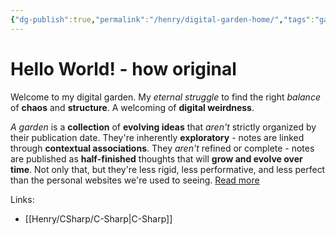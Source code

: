 ```yaml
---
{"dg-publish":true,"permalink":"/henry/digital-garden-home/","tags":"gardenEntry"}
---
```


# Hello World! - how original
Welcome to my digital garden. My *eternal struggle* to find the right *balance* of **chaos** and **structure**. A welcoming of **digital weirdness**.

*A garden* is a **collection** of **evolving ideas** that *aren't* strictly organized by their publication date. They're inherently **exploratory** - notes are linked through **contextual associations**. They *aren't* refined or complete - notes are published as **half-finished** thoughts that will **grow and evolve over time**. Not only that, but they're less rigid, less performative, and less perfect than the personal websites we're used to seeing. [Read more](https://maggieappleton.com/garden-history)

Links:
- [[Henry/CSharp/C-Sharp\|C-Sharp]]